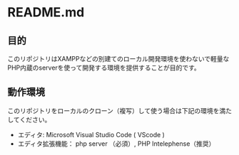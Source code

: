 # README.md
## 目的

このリポジトリはXAMPPなどの別建てのローカル開発環境を使わないで軽量なPHP内蔵のserverを使って開発する環境を提供することが目的です。

## 動作環境
このリポジトリをローカルのクローン（複写）して使う場合は下記の環境を満たしてください。
<ul>
<li>エディタ: Microsoft Visual Studio Code ( VScode )</li>
<li>エディタ拡張機能： php server （必須）, PHP Intelephense（推奨） </li>
</ul>